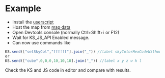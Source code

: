 # Example
- Install the [userscript](https://raw.githubusercontent.com/BluZed/KS_JS_API/refs/heads/main/example/script.user.js)
- Host the map from [map data](https://raw.githubusercontent.com/BluZed/KS_JS_API/refs/heads/main/example/mapdata.txt)
- Open Devtools console (normally Ctrl+Shift+i or F12)
- Wait for KS_JS_API Enabled message.
- Can now use commands like
```js
KS.send(["setSkyCol","ffffff"].join("_")) //label skyColorHexCodeWithout#
or
KS.send(["cube",0,0,0,10,10,10].join("_")) //label x y z w h l
```
Check the KS and JS code in editor and compare with results.
